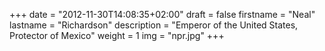 +++
date = "2012-11-30T14:08:35+02:00"
draft = false
firstname = "Neal"
lastname = "Richardson"
description = "Emperor of the United States, Protector of Mexico"
weight = 1
img = "npr.jpg"
+++
